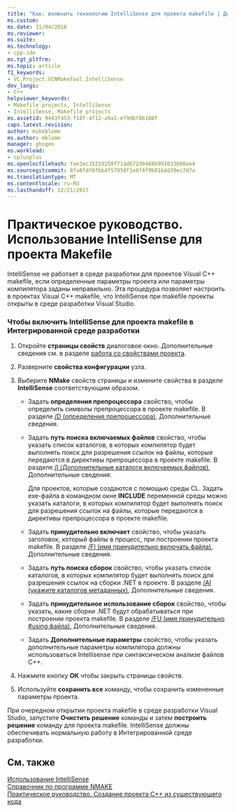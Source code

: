 ```yaml
---
title: "Как: включить технологию IntelliSense для проекта makefile | Документы Microsoft"
ms.custom: 
ms.date: 11/04/2016
ms.reviewer: 
ms.suite: 
ms.technology:
- cpp-ide
ms.tgt_pltfrm: 
ms.topic: article
f1_keywords:
- VC.Project.VCNMakeTool.IntelliSense
dev_langs:
- C++
helpviewer_keywords:
- Makefile projects, IntelliSense
- IntelliSense, Makefile projects
ms.assetid: 9443f453-f18f-4f12-a9a1-ef9dbf8b188f
caps.latest.revision: 
author: mikeblome
ms.author: mblome
manager: ghogen
ms.workload:
- cplusplus
ms.openlocfilehash: fae3ec35259250f71ad672d9468b991033608ae4
ms.sourcegitcommit: 8fa8fdf0fbb4f57950f1e8f4f9b81b4d39ec7d7a
ms.translationtype: MT
ms.contentlocale: ru-RU
ms.lasthandoff: 12/21/2017
---
```

# <a name="how-to-enable-intellisense-for-makefile-projects"></a>Практическое руководство. Использование IntelliSense для проекта Makefile
IntelliSense не работает в среде разработки для проектов Visual C++ makefile, если определенные параметры проекта или параметры компилятора заданы неправильно. Эта процедура позволяет настроить в проектах Visual C++ makefile, что IntelliSense при makefile проекты открыты в среде разработки Visual Studio.  
  
### <a name="to-enable-intellisense-for-makefile-projects-in-the-ide"></a>Чтобы включить IntelliSense для проекта makefile в Интегрированной среде разработки  
  
1.  Откройте **страницы свойств** диалоговое окно. Дополнительные сведения см. в разделе [работа со свойствами проекта](../ide/working-with-project-properties.md).  
  
2.  Разверните **свойства конфигурации** узла.  
  
3.  Выберите **NMake** свойств страницы и измените свойства в разделе **IntelliSense** соответствующим образом.  
  
    -   Задать **определения препроцессора** свойство, чтобы определить символы препроцессора в проекте makefile. В разделе [/D (определения препроцессора)](../build/reference/d-preprocessor-definitions.md), Дополнительные сведения.  
  
    -   Задать **путь поиска включаемых файлов** свойство, чтобы указать список каталогов, в которых компилятор будет выполнять поиск для разрешения ссылок на файлы, которые передаются в директивы препроцессора в проекте makefile. В разделе [/I (Дополнительные каталоги включаемых файлов)](../build/reference/i-additional-include-directories.md), Дополнительные сведения.  
  
         Для проектов, которые создаются с помощью среды CL. Задать exe-файла в командном окне **INCLUDE** переменной среды можно указать каталоги, в которых компилятор будет выполнять поиск для разрешения ссылок на файлы, которые передаются в директивы препроцессора в проекте makefile.  
  
    -   Задать **принудительно включает** свойство, чтобы указать заголовок, который файлы в процесс, при построении проекта makefile. В разделе [/FI (имя принудительно включать файла)](../build/reference/fi-name-forced-include-file.md), Дополнительные сведения.  
  
    -   Задать **путь поиска сборок** свойство, чтобы указать список каталогов, в которых компилятор будет выполнять поиск для разрешения ссылок на сборки .NET в проекте. В разделе [/AI (укажите каталогов метаданных)](../build/reference/ai-specify-metadata-directories.md), Дополнительные сведения.  
  
    -   Задать **принудительное использование сборок** свойство, чтобы указать, какие сборки .NET будут обрабатываться при построении проекта makefile. В разделе [/FU (имя принудительно #using файла)](../build/reference/fu-name-forced-hash-using-file.md), Дополнительные сведения.  
  
    -   Задать **Дополнительные параметры** свойство, чтобы указать дополнительные параметры компилятора должны использоваться Intellisense при синтаксическом анализе файлов C++.  
  
4.  Нажмите кнопку **ОК** чтобы закрыть страницы свойств.  
  
5.  Используйте **сохранить все** команду, чтобы сохранить измененные параметры проекта.  
  
 При очередном открытии проекта makefile в среде разработки Visual Studio, запустите **Очистить решение** команды и затем **построить решение** команду для проекта makefile. IntelliSense должны обеспечивать нормальную работу в Интегрированной среде разработки.  
  
## <a name="see-also"></a>См. также  
 [Использование IntelliSense](/visualstudio/ide/using-intellisense)   
 [Справочник по программе NMAKE](../build/nmake-reference.md)   
 [Практическое руководство. Создание проекта C++ из существующего кода](../ide/how-to-create-a-cpp-project-from-existing-code.md)